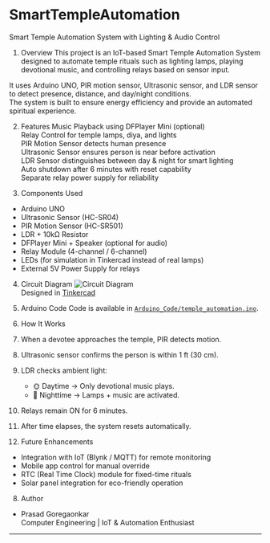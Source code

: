 # SmartTempleAutomation
Smart Temple Automation System with Lighting &amp; Audio Control
1. Overview
This project is an IoT-based Smart Temple Automation System designed to automate temple rituals such as lighting lamps, playing devotional music, and controlling relays based on sensor input.

It uses Arduino UNO, PIR motion sensor, Ultrasonic sensor, and LDR sensor to detect presence, distance, and day/night conditions.  
The system is built to ensure energy efficiency and provide an automated spiritual experience.

2. Features
Music Playback using DFPlayer Mini (optional)  
Relay Control for temple lamps, diya, and lights  
PIR Motion Sensor detects human presence  
Ultrasonic Sensor ensures person is near before activation  
LDR Sensor distinguishes between day & night for smart lighting  
Auto shutdown after 6 minutes with reset capability  
Separate relay power supply for reliability  

3.  Components Used
- Arduino UNO  
- Ultrasonic Sensor (HC-SR04)  
- PIR Motion Sensor (HC-SR501)  
- LDR + 10kΩ Resistor  
- DFPlayer Mini + Speaker (optional for audio)  
- Relay Module (4-channel / 6-channel)  
- LEDs (for simulation in Tinkercad instead of real lamps)  
- External 5V Power Supply for relays  

4. Circuit Diagram
![Circuit Diagram](./Circuit/temple_automation_tinkercad.png)  
Designed in [Tinkercad](https://www.tinkercad.com/)

5. Arduino Code
Code is available in [`Arduino_Code/temple_automation.ino`](./Arduino_Code/temple_automation.ino).  

6.  How It Works
1. When a devotee approaches the temple, PIR detects motion.  
2. Ultrasonic sensor confirms the person is within 1 ft (30 cm).  
3. LDR checks ambient light:  
   - 🌞 Daytime → Only devotional music plays.  
   - 🌙 Nighttime → Lamps + music are activated.  
4. Relays remain ON for 6 minutes.  
5. After time elapses, the system resets automatically.  

7.  Future Enhancements
- Integration with IoT (Blynk / MQTT) for remote monitoring  
- Mobile app control for manual override  
- RTC (Real Time Clock) module for fixed-time rituals  
- Solar panel integration for eco-friendly operation  

8. Author
- Prasad Goregaonkar  
  Computer Engineering | IoT & Automation Enthusiast  

---
